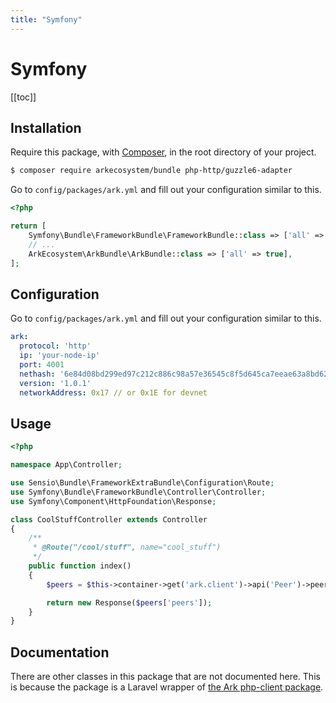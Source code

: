 ```yaml
---
title: "Symfony"
---
```


# Symfony

[[toc]]

## Installation

Require this package, with [Composer](https://getcomposer.org/), in the root directory of your project.

```bash
$ composer require arkecosystem/bundle php-http/guzzle6-adapter
```

Go to `config/packages/ark.yml` and fill out your configuration similar to this.

```php
<?php

return [
    Symfony\Bundle\FrameworkBundle\FrameworkBundle::class => ['all' => true],
    // ...
    ArkEcosystem\ArkBundle\ArkBundle::class => ['all' => true],
];
```

## Configuration

Go to `config/packages/ark.yml` and fill out your configuration similar to this.

```yml
ark:
  protocol: 'http'
  ip: 'your-node-ip'
  port: 4001
  nethash: '6e84d08bd299ed97c212c886c98a57e36545c8f5d645ca7eeae63a8bd62d8988'
  version: '1.0.1'
  networkAddress: 0x17 // or 0x1E for devnet
```

## Usage

```php
<?php

namespace App\Controller;

use Sensio\Bundle\FrameworkExtraBundle\Configuration\Route;
use Symfony\Bundle\FrameworkBundle\Controller\Controller;
use Symfony\Component\HttpFoundation\Response;

class CoolStuffController extends Controller
{
    /**
     * @Route("/cool/stuff", name="cool_stuff")
     */
    public function index()
    {
        $peers = $this->container->get('ark.client')->api('Peer')->peers();

        return new Response($peers['peers']);
    }
}
```

## Documentation

There are other classes in this package that are not documented here. This is because the package is a Laravel wrapper of [the Ark php-client package](https://github.com/ArkEcosystem/php-client).
